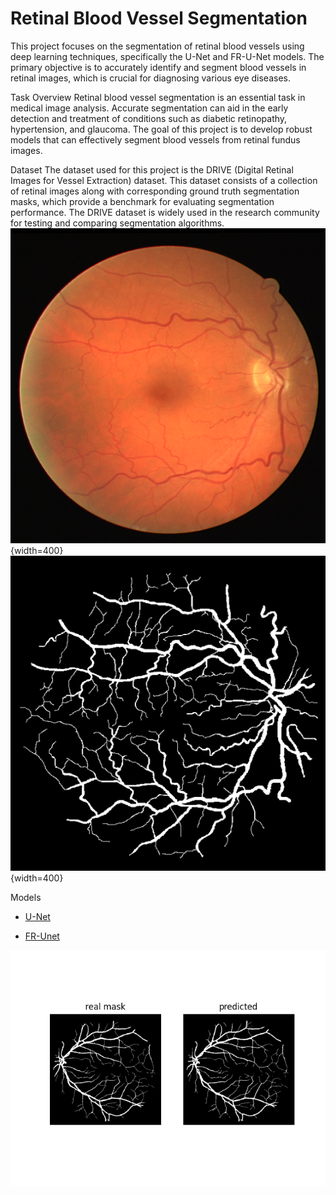 # Retinal Blood Vessel Segmentation
This project focuses on the segmentation of retinal blood vessels using deep learning techniques, specifically the U-Net and FR-U-Net models. The primary objective is to accurately identify and segment blood vessels in retinal images, which is crucial for diagnosing various eye diseases.

Task Overview
Retinal blood vessel segmentation is an essential task in medical image analysis. Accurate segmentation can aid in the early detection and treatment of conditions such as diabetic retinopathy, hypertension, and glaucoma. The goal of this project is to develop robust models that can effectively segment blood vessels from retinal fundus images.

Dataset
The dataset used for this project is the DRIVE (Digital Retinal Images for Vessel Extraction) dataset. This dataset consists of a collection of retinal images along with corresponding ground truth segmentation masks, which provide a benchmark for evaluating segmentation performance. The DRIVE dataset is widely used in the research community for testing and comparing segmentation algorithms.
![img](https://github.com/meysam-kazemi/drive-unet/blob/main/figs/drive%20image.png){width=400}
![mask](https://github.com/meysam-kazemi/drive-unet/blob/main/figs/drive-mask.png){width=400}


Models
- [U-Net](https://arxiv.org/abs/1505.04597)

- [FR-Unet](https://ieeexplore.ieee.org/abstract/document/9815506)

![res](https://github.com/meysam-kazemi/drive-unet/blob/main/figs/unet-patches-finetuned-traindata.png)
